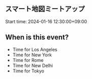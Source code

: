 ## スマート地図ミートアップ
Start time: 2024-01-16 12:30:00+09:00

## When is this event?

- Time for Los Angeles
- Time for New York
- Time for Rome
- Time for New Delhi
- Time for Tokyo
